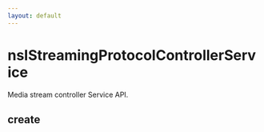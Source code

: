 ```yaml
---
layout: default
---
```


# nsIStreamingProtocolControllerService #

Media stream controller Service API.


## create ##

